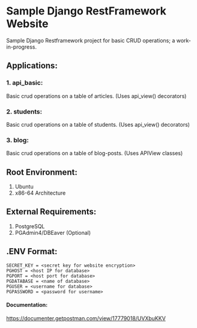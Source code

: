 # Sample Django RestFramework Website

<p>
Sample Django Restframework project for basic CRUD operations;
a work-in-progress.
</p>

## Applications:

### 1. api_basic:

Basic crud operations on a table of articles.
(Uses api_view() decorators)

### 2. students:

Basic crud operations on a table of students.
(Uses api_view() decorators)

### 3. blog:

Basic crud operations on a table of blog-posts.
(Uses APIView classes)

## Root Environment:

1. Ubuntu
2. x86-64 Architecture

## External Requirements:

1. PostgreSQL
2. PGAdmin4/DBEaver (Optional)

## .ENV Format:

```
SECRET_KEY = <secret key for website encryption>
PGHOST = <host IP for database>
PGPORT = <host port for database>
PGDATABASE = <name of database>
PGUSER = <username for database>
PGPASSWORD = <password for username>
```


#### Documentation:


https://documenter.getpostman.com/view/17779018/UVXbuKKV
